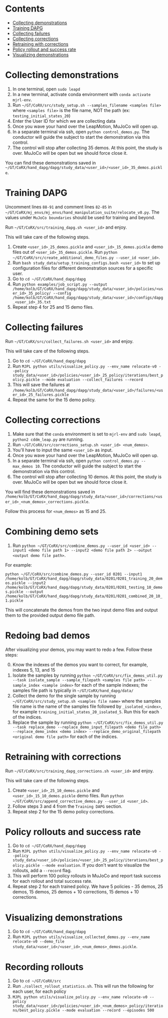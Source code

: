 # Contents
- [Collecting demonstrations](#collecting-demonstrations)
- [Training DAPG](#training-dapg)
- [Collecting failures](#collecting-failures)
- [Collecting corrections](#collecting-corrections)
- [Retraining with corrections](#retraining-with-corrections)
- [Policy rollout and success rate](#policy-rollouts-and-success-rate)
- [Visualizing demonstrations](#visualizing-demonstrations)

# Collecting demonstrations

1. In one terminal, open `sudo leapd`
2. In a new terminal, activate conda environment with `conda activate mjrl-env`.
3. Run `~/GT/CoRX/src/study_setup.sh --samples_filename <samples file>` where `<samples file>` is the file name, NOT the path (ex: `testing_initial_states_20`)
4. Enter the User ID for which we are collecting data
6. Once you wave your hand over the LeapMotion, MuJoCo will open up.
7. In a separate terminal via ssh, open `python control_demos.py`. The conductor will guide the subject to start the demonstration via this control.
8. The control will stop after collecting 35 demos. At this point, the study is over. MuJoCo will be open but we should force close it.

You can find these demonstrations saved in `~/GT/CoRX/hand_dapg/dapg/study_data/<user_id>/<user_id>_35_demos.pickle`.
# Training DAPG

Uncomment lines `88-91` and comment lines `82-85` in `~/GT/CoRX/mj_envs/mj_envs/hand_manipulation_suite/relocate_v0.py`. The values under `MuJoCo boundaries` should be used for training and beyond.

Run `~/GT/CoRX/src/training_dapg.sh <user_id>` and enjoy.

This will take care of the following steps.
1. Create `<user_id>_25_demos.pickle` and `<user_id>_15_demos.pickle` demo files out of `<user_id>_35_demos.pickle`. Run `python ~/GT/CoRX/src/create_additional_demo_files.py --user_id <user_id>`.
2. Run `bash study_data/setup_training_configs.bash <user_id>` to set up configuration files for different demonstration sources for a specific user.
3. Go to `cd ~/GT/CoRX/hand_dapg/dapg`
4. Run `python examples/job_script.py --output /home/kolb/GT/CoRX/hand_dapg/dapg/study_data/<user_id>/policies/<user_id>_35_policy/ --config /home/kolb/GT/CoRX/hand_dapg/dapg/study_data/<user_id>/configs/dapg_<user_id>_35.txt`
5. Repeat step 4 for 25 and 15 demo files.

# Collecting failures

Run `~/GT/CoRX/src/collect_failures.sh <user_id>` and enjoy.

This will take care of the following steps.
1. Go to `cd ~/GT/CoRX/hand_dapg/dapg`
2. Run `MJPL python utils/visualize_policy.py --env_name relocate-v0 --policy study_data/<user_id>/policies/<user_id>_25_policy/iterations/best_policy.pickle --mode evaluation --collect_failures --record`
3. This will save the failures at `/home/kolb/GT/CoRX/hand_dapg/dapg/study_data/<user_id>/failures/<user_id>_25_failures.pickle`
4. Repeat the same for the 15 demo policy.

# Collecting corrections

1. Make sure that the `conda` environment is set to `mjrl-env` and `sudo leapd`, `python2 cddm_leap.py` are running.
2. Run `~/GT/CoRX/src/corrections_setup.sh <user_id> <num_demos>`.
3. You'll have to input the same `<user_id>` as input.
4. Once you wave your hand over the LeapMotion, MuJoCo will open up.
5. In a separate terminal via ssh, open `python control_demos.py --max_demos 10`. The conductor will guide the subject to start the demonstration via this control.
6. The control will stop after collecting 10 demos. At this point, the study is over. MuJoCo will be open but we should force close it.

You will find these demonstrations saved in `/home/kolb/GT/CoRX/hand_dapg/dapg/study_data/<user_id>/corrections/<user_id>_<num_demos>_corrections.pickle`.

Follow this process for `<num_demos>` as 15 and 25.

# Combining demo sets

1. Run `python ~/GT/CoRX/src/combine_demos.py --user_id <user_id> --input1 <demo file path 1> --input2 <demo file path 2> --output <output demo file path>`.

For example:

`python ~/GT/CoRX/src/combine_demos.py --user_id 0201 --input1 /home/kolb/GT/CoRX/hand_dapg/dapg/study_data/0201/0201_training_20_demos.pickle --input2 /home/kolb/GT/CoRX/hand_dapg/dapg/study_data/0201/0201_testing_10_demos.pickle --output /home/kolb/GT/CoRX/hand_dapg/dapg/study_data/0201/0201_combined_20_10_1.pickle`


This will concatenate the demos from the two input demo files and output them to the provided output demo file path.

# Redoing bad demos

After visualizing your demos, you may want to redo a few. Follow these steps:

0. Know the indexes of the demos you want to correct, for example, indexes 5, 13, and 15
1. Isolate the samples by running `python ~/GT/CoRX/src/fix_demos_util.py --task isolate_sample --sample_filepath <samples file path> --sample_index <sample index>` for each of the sample indexes; the samples file path is typically in `~/GT/CoRX/hand_dapg/data/`
2. Collect the demo for the single sample by running `~/GT/CoRX/src/study_setup.sh <samples file name>` where the samples file name is the name of the samples file followed by `_isolated_<index>`, for example `training_initial_states_20_isolated_5`. Run this for each of the indices.
3. Replace the sample by running `python ~/GT/CoRX/src/fix_demos_util.py --task replace_demo --replace_demo_input_filepath <demo file path> --replace_demo_index <demo index> --replace_demo_original_filepath <original demo file path>` for each of the indices.


# Retraining with corrections

Run `~/GT/CoRX/src/training_dapg_corrections.sh <user_id>` and enjoy.

This will take care of the following steps.
1. Create `<user_id>_25_10_demos.pickle` and `<user_id>_15_10_demos.pickle` demo files. Run `python ~/GT/CoRX/src/append_corrective_demos.py --user_id <user_id>`.
2. Follow steps 3 and 4 from the `Training DAPG` section.
3. Repeat step 2 for the 15 demo policy corrections.

# Policy rollouts and success rate

1. Go to `cd ~/GT/CoRX/hand_dapg/dapg`
2. Run `MJPL python utils/visualize_policy.py --env_name relocate-v0 --policy study_data/<user_id>/policies/<user_id>_25_policy/iterations/best_policy.pickle --mode evaluation`. If you don't want to visualize the rollouts, add a `--record` flag.
3. This will perform 100 policy rollouts in MuJoCo and report task success for each rollout and total success rate.
4. Repeat step 2 for each trained policy. We have 5 policies - 35 demos, 25 demos, 15 demos, 25 demos + 10 corrections, 15 demos + 10 corrections.

# Visualizing demonstrations

1. Go to `cd ~/GT/CoRX/hand_dapg/dapg`
2. Run `MJPL python utils/visualize_collected_demos.py --env_name relocate-v0 --demo_file study_data/<user_id>/<user_id>_<num_demos>_demos.pickle`.

# Recording rollouts

1. Go to `cd ~/GT/CoRX/src`
2. Run `./collect_rollout_statistics.sh`. This will run the following for each user, for each policy
3. `MJPL python utils/visualize_policy.py --env_name relocate-v0 --policy study_data/<user_id>/policies/<user_id>_<num_demos>_policy/iterations/best_policy.pickle --mode evaluation --record --episodes 500`
